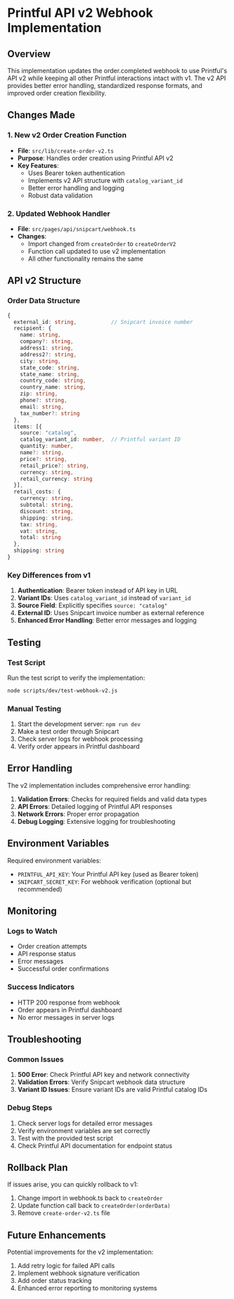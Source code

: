 # Printful API v2 Webhook Implementation

## Overview

This implementation updates the order.completed webhook to use Printful's API v2 while keeping all other Printful interactions intact with v1. The v2 API provides better error handling, standardized response formats, and improved order creation flexibility.

## Changes Made

### 1. New v2 Order Creation Function
- **File**: `src/lib/create-order-v2.ts`
- **Purpose**: Handles order creation using Printful API v2
- **Key Features**:
  - Uses Bearer token authentication
  - Implements v2 API structure with `catalog_variant_id`
  - Better error handling and logging
  - Robust data validation

### 2. Updated Webhook Handler
- **File**: `src/pages/api/snipcart/webhook.ts`
- **Changes**:
  - Import changed from `createOrder` to `createOrderV2`
  - Function call updated to use v2 implementation
  - All other functionality remains the same

## API v2 Structure

### Order Data Structure
```typescript
{
  external_id: string,           // Snipcart invoice number
  recipient: {
    name: string,
    company?: string,
    address1: string,
    address2?: string,
    city: string,
    state_code: string,
    state_name: string,
    country_code: string,
    country_name: string,
    zip: string,
    phone?: string,
    email: string,
    tax_number?: string
  },
  items: [{
    source: "catalog",
    catalog_variant_id: number,  // Printful variant ID
    quantity: number,
    name?: string,
    price?: string,
    retail_price?: string,
    currency: string,
    retail_currency: string
  }],
  retail_costs: {
    currency: string,
    subtotal: string,
    discount: string,
    shipping: string,
    tax: string,
    vat: string,
    total: string
  },
  shipping: string
}
```

### Key Differences from v1
1. **Authentication**: Bearer token instead of API key in URL
2. **Variant IDs**: Uses `catalog_variant_id` instead of `variant_id`
3. **Source Field**: Explicitly specifies `source: "catalog"`
4. **External ID**: Uses Snipcart invoice number as external reference
5. **Enhanced Error Handling**: Better error messages and logging

## Testing

### Test Script
Run the test script to verify the implementation:
```bash
node scripts/dev/test-webhook-v2.js
```

### Manual Testing
1. Start the development server: `npm run dev`
2. Make a test order through Snipcart
3. Check server logs for webhook processing
4. Verify order appears in Printful dashboard

## Error Handling

The v2 implementation includes comprehensive error handling:

1. **Validation Errors**: Checks for required fields and valid data types
2. **API Errors**: Detailed logging of Printful API responses
3. **Network Errors**: Proper error propagation
4. **Debug Logging**: Extensive logging for troubleshooting

## Environment Variables

Required environment variables:
- `PRINTFUL_API_KEY`: Your Printful API key (used as Bearer token)
- `SNIPCART_SECRET_KEY`: For webhook verification (optional but recommended)

## Monitoring

### Logs to Watch
- Order creation attempts
- API response status
- Error messages
- Successful order confirmations

### Success Indicators
- HTTP 200 response from webhook
- Order appears in Printful dashboard
- No error messages in server logs

## Troubleshooting

### Common Issues
1. **500 Error**: Check Printful API key and network connectivity
2. **Validation Errors**: Verify Snipcart webhook data structure
3. **Variant ID Issues**: Ensure variant IDs are valid Printful catalog IDs

### Debug Steps
1. Check server logs for detailed error messages
2. Verify environment variables are set correctly
3. Test with the provided test script
4. Check Printful API documentation for endpoint status

## Rollback Plan

If issues arise, you can quickly rollback to v1:
1. Change import in webhook.ts back to `createOrder`
2. Update function call back to `createOrder(orderData)`
3. Remove `create-order-v2.ts` file

## Future Enhancements

Potential improvements for the v2 implementation:
1. Add retry logic for failed API calls
2. Implement webhook signature verification
3. Add order status tracking
4. Enhanced error reporting to monitoring systems
